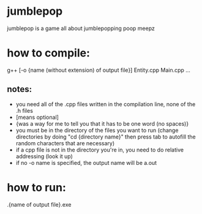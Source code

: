 # jumblepop
jumblepop is a game all about jumblepopping
poop meepz


# how to compile:
g++ [-o {name (without extension) of output file}] Entity.cpp Main.cpp ...
## notes:
- you need all of the .cpp files written in the compilation line, none of the .h files
- [means optional]
- {was a way for me to tell you that it has to be one word (no spaces)}
- you must be in the directory of the files you want to run (change directories by doing "cd {directory name}" then press tab to autofill the random characters that are necessary)
- if a cpp file is not in the directory you're in, you need to do relative addressing (look it up)
- if no -o name is specified, the output name will be a.out
# how to run:
.\{name of output file}.exe
